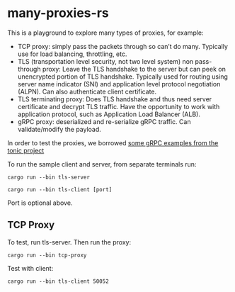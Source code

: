 # many-proxies-rs

This is a playground to explore many types of proxies, for example:

* TCP proxy: simply pass the packets through so can’t do many. Typically use for load balancing, throttling, etc.
* TLS (transportation level security, not two level system) non pass-through proxy: Leave the TLS handshake to the server but can peek on unencrypted portion of TLS handshake. Typically used for routing using server name indicator (SNI) and application level protocol negotiation (ALPN). Can also authenticate client certificate.
* TLS terminating proxy: Does TLS handshake and thus need server certificate and decrypt TLS traffic. Have the opportunity to work with application protocol, such as Application Load Balancer (ALB).
* gRPC proxy: deserialized and re-serialize gRPC traffic. Can validate/modify the payload.

In order to test the proxies, we borrowed [some gRPC examples from the tonic project](https://github.com/hyperium/tonic/tree/master/examples/src/tls_client_auth)

To run the sample client and server, from separate terminals run:

```
cargo run --bin tls-server
```

```
cargo run --bin tls-client [port]
```

Port is optional above.

## TCP Proxy

To test, run tls-server. Then run the proxy:

```
cargo run --bin tcp-proxy
```

Test with client:

```
cargo run --bin tls-client 50052
```

